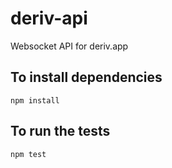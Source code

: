 # deriv-api
Websocket API for deriv.app

## To install dependencies

```
npm install
```

## To run the tests

```
npm test
```
